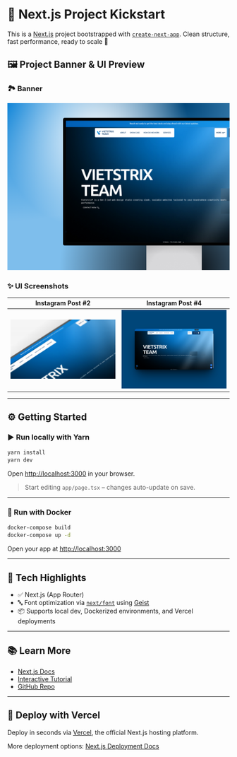 # 🚀 Next.js Project Kickstart

This is a [Next.js](https://nextjs.org) project bootstrapped with [`create-next-app`](https://nextjs.org/docs/app/api-reference/cli/create-next-app). Clean structure, fast performance, ready to scale 💪

## 🖼️ Project Banner & UI Preview

### 🏞️ Banner

![Banner](/public/wall/1.png)

### ✨ UI Screenshots

| Instagram Post #2                         | Instagram Post #4                         |
| ----------------------------------------- | ----------------------------------------- |
| ![Instagram post - 2](/public/wall/2.png) | ![Instagram post - 4](/public/wall/3.png) |

---

## ⚙️ Getting Started

### ▶️ Run locally with Yarn

```bash
yarn install
yarn dev
```

Open [http://localhost:3000](http://localhost:3000) in your browser.

> Start editing `app/page.tsx` – changes auto-update on save.

---

### 🐳 Run with Docker

```bash
docker-compose build
docker-compose up -d
```

Open your app at [http://localhost:3000](http://localhost:3000)

---

## 🧠 Tech Highlights

- ✅ Next.js (App Router)
- 🔤 Font optimization via [`next/font`](https://nextjs.org/docs/app/building-your-application/optimizing/fonts) using [Geist](https://vercel.com/font)
- 📦 Supports local dev, Dockerized environments, and Vercel deployments

---

## 📚 Learn More

- [Next.js Docs](https://nextjs.org/docs)
- [Interactive Tutorial](https://nextjs.org/learn)
- [GitHub Repo](https://github.com/vercel/next.js)

---

## 🚀 Deploy with Vercel

Deploy in seconds via [Vercel](https://vercel.com/new?utm_medium=default-template&filter=next.js&utm_source=create-next-app&utm_campaign=create-next-app-readme), the official Next.js hosting platform.

More deployment options: [Next.js Deployment Docs](https://nextjs.org/docs/app/building-your-application/deploying)
